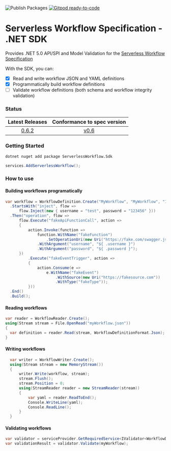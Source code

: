 ![Publish Packages](https://github.com/serverlessworkflow/sdk-net/workflows/Publish%20Packages/badge.svg) [![Gitpod ready-to-code](https://img.shields.io/badge/Gitpod-ready--to--code-blue?logo=gitpod)](https://gitpod.io/#https://github.com/serverlessworkflow/sdk-net)


# Serverless Workflow Specification - .NET SDK

Provides .NET 5.0 API/SPI and Model Validation for the [Serverless Workflow Specification](https://github.com/serverlessworkflow/specification)

With the SDK, you can:

- [x] Read and write workflow JSON and YAML definitions
- [x] Programmatically build workflow definitions
- [ ] Validate workflow definitions (both schema and workflow integrity validation)

### Status

| Latest Releases | Conformance to spec version |
| :---: | :---: |
| [0.6.2](https://github.com/serverlessworkflow/sdk-net/releases/) | [v0.6](https://github.com/serverlessworkflow/specification/tree/0.6.x) |

### Getting Started

```bash
dotnet nuget add package ServerlessWorkflow.Sdk
```

```csharp
services.AddServerlessWorkflow();
```

### How to use

#### Building workflows programatically

```csharp
var workflow = WorkflowDefinition.Create("MyWorkflow", "MyWorkflow", "1.0")
  .StartsWith("inject", flow => 
      flow.Inject(new { username = "test", password = "123456" }))
  .Then("operation", flow =>
      flow.Execute("fakeApiFunctionCall", action =>
      {
          action.Invoke(function =>
              function.WithName("fakeFunction")
                  .SetOperationUri(new Uri("https://fake.com/swagger.json#fake")))
              .WithArgument("username", "${ .username }")
              .WithArgument("password", "${ .password }");
      })      
          .Execute("fakeEventTrigger", action =>
          {
              action.Consume(e =>
                  e.WithName("fakeEvent")
                      .WithSource(new Uri("https://fakesource.com"))
                      .WithType("fakeType"));
          }))
  .End()
  .Build();
```

#### Reading workflows

```csharp
var reader = WorkflowReader.Create();
using(Stream stream = File.OpenRead("myWorkflow.json"))
{
  var definition = reader.Read(stream, WorkflowDefinitionFormat.Json);
}
```

#### Writing workflows

```csharp
  var writer = WorkflowWriter.Create();
  using(Stream stream = new MemoryStream())
  {
      writer.Write(workflow, stream);
      stream.Flush();
      stream.Position = 0;
      using(StreamReader reader = new StreamReader(stream))
      {
          var yaml = reader.ReadToEnd();
          Console.WriteLine(yaml);
          Console.ReadLine();
      }
  }
```

#### Validating workflows

```csharp
var validator = serviceProvider.GetRequiredService<IValidator<WorkflowDefinition>>();
var validationResult = validator.Validate(myWorkflow);
```
